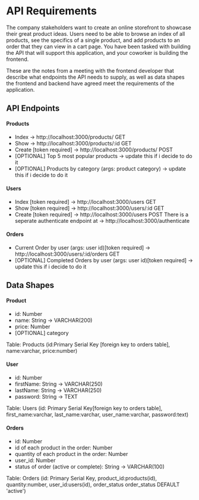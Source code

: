 # API Requirements
The company stakeholders want to create an online storefront to showcase their great product ideas. Users need to be able to browse an index of all products, see the specifics of a single product, and add products to an order that they can view in a cart page. You have been tasked with building the API that will support this application, and your coworker is building the frontend.

These are the notes from a meeting with the frontend developer that describe what endpoints the API needs to supply, as well as data shapes the frontend and backend have agreed meet the requirements of the application. 

## API Endpoints
#### Products
- Index -> http://localhost:3000/products/ GET
- Show -> http://localhost:3000/products/:id GET
- Create [token required] -> http://localhost:3000/products/ POST
- [OPTIONAL] Top 5 most popular products -> update this if i decide to do it
- [OPTIONAL] Products by category (args: product category) -> update this if i decide to do it

#### Users
- Index [token required] -> http://localhost:3000/users GET 
- Show [token required] -> http://localhost:3000/users/:id GET
- Create [token required] -> http://localhost:3000/users POST
There is a seperate authenticate endpoint at -> http://localhost:3000/authenticate

#### Orders
- Current Order by user (args: user id)[token required] -> http://localhost:3000/users/:id/orders GET
- [OPTIONAL] Completed Orders by user (args: user id)[token required] -> update this if i decide to do it


## Data Shapes
#### Product
-  id: Number
- name: String -> VARCHAR(200)
- price: Number
- [OPTIONAL] category

Table: Products (id:Primary Serial Key [foreign key to orders table], name:varchar, price:number)

#### User
- id: Number    
- firstName: String -> VARCHAR(250)
- lastName: String -> VARCHAR(250)
- password: String -> TEXT

Table: Users (id: Primary Serial Key[foreign key to orders table], first_name:varchar, last_name:varchar, user_name:varchar, password:text)

#### Orders
- id: Number
- id of each product in the order: Number
- quantity of each product in the order: Number
- user_id: Number
- status of order (active or complete): String -> VARCHAR(100)

Table: Orders (id: Primary Serial Key, product_id:products(id), quantity:number, user_id:users(id), order_status order_status DEFAULT 'active')

